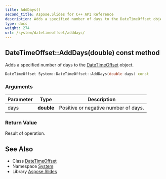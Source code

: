 ```yaml
---
title: AddDays()
second_title: Aspose.Slides for C++ API Reference
description: Adds a specified number of days to the DateTimeOffset object.
type: docs
weight: 274
url: /system/datetimeoffset/adddays/
---
```

## DateTimeOffset::AddDays(double) const method


Adds a specified number of days to the [DateTimeOffset](../) object.

```cpp
DateTimeOffset System::DateTimeOffset::AddDays(double days) const
```


### Arguments

| Parameter | Type | Description |
| --- | --- | --- |
| days | **double** | Positive or negative number of days. |

### Return Value

Result of operation.

## See Also

* Class [DateTimeOffset](../)
* Namespace [System](../../)
* Library [Aspose.Slides](../../../)